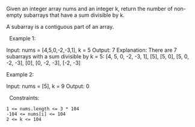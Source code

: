 Given an integer array nums and an integer k, return the number of non-empty subarrays that have a sum divisible by k.

A subarray is a contiguous part of an array.

 
Example 1:

Input: nums = [4,5,0,-2,-3,1], k = 5
Output: 7
Explanation: There are 7 subarrays with a sum divisible by k = 5:
[4, 5, 0, -2, -3, 1], [5], [5, 0], [5, 0, -2, -3], [0], [0, -2, -3], [-2, -3]


Example 2:

Input: nums = [5], k = 9
Output: 0


 
Constraints:


	1 <= nums.length <= 3 * 104
	-104 <= nums[i] <= 104
	2 <= k <= 104

